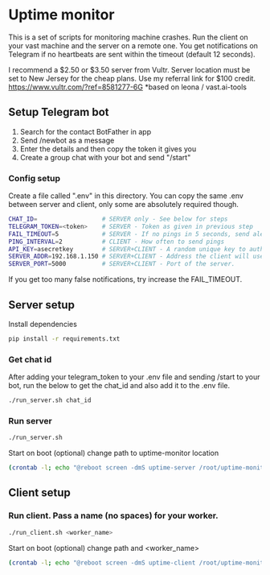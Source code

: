 # Uptime monitor

This is a set of scripts for monitoring machine crashes. Run the client on your vast machine and the server on a remote one. You get notifications on Telegram if no heartbeats are sent within the timeout (default 12 seconds).

I recommend a $2.50 or $3.50 server from Vultr. Server location must be set to New Jersey for the cheap plans. Use my referral link for $100 credit.
https://www.vultr.com/?ref=8581277-6G
*based on leona / vast.ai-tools
## Setup Telegram bot

1. Search for the contact BotFather in app
2. Send /newbot as a message
3. Enter the details and then copy the token it gives you
4. Create a group chat with your bot and send "/start"

### Config setup
Create a file called ".env" in this directory. You can copy the same .env between server and client, only some are absolutely required though.
```bash
CHAT_ID=                  # SERVER only - See below for steps
TELEGRAM_TOKEN=<token>    # SERVER - Token as given in previous step
FAIL_TIMEOUT=5            # SERVER - If no pings in 5 seconds, send alert.
PING_INTERVAL=2           # CLIENT - How often to send pings
API_KEY=asecretkey        # SERVER+CLIENT - A random unique key to authenticate the client
SERVER_ADDR=192.168.1.150 # SERVER+CLIENT - Address the client will use to send pings
SERVER_PORT=5000          # SERVER+CLIENT - Port of the server.
```

If you get too many false notifications, try increase the FAIL_TIMEOUT.

## Server setup

Install dependencies
```bash
pip install -r requirements.txt
```

### Get chat id
After adding your telegram_token to your .env file and sending /start to your bot, run the below to get the chat_id and also add it to the .env file.
```bash
./run_server.sh chat_id
```

### Run server
```bash
./run_server.sh
```

Start on boot (optional) change path to uptime-monitor location
```bash
(crontab -l; echo "@reboot screen -dmS uptime-server /root/uptime-monitor/run_server.sh") | crontab -
```

## Client setup

### Run client. Pass a name (no spaces) for your worker.
```bash
./run_client.sh <worker_name>
```

Start on boot (optional) change path and <worker_name>
```bash
(crontab -l; echo "@reboot screen -dmS uptime-client /root/uptime-monitor/run_client.sh <worker_name>") | crontab -
```
